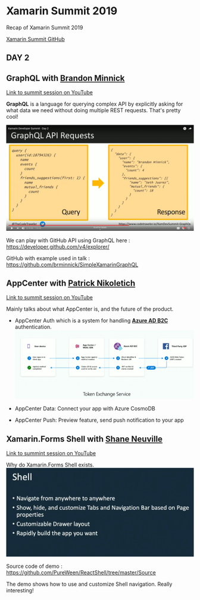 # Xamarin Summit 2019

Recap of Xamarin Summit 2019

[Xamarin Summit GitHub](https://github.com/xamarindevelopersummit/XamDevSummit2019)

## DAY 2

## GraphQL with [Brandon Minnick](https://twitter.com/TheCodeTraveler) 
[Link to summit session on YouTube](https://youtu.be/t1cQsenAmNo?t=18547)

**GraphQL** is a language for querying complex API by explicitly asking for what data we need without doing multiple REST requests. That's pretty cool!

![graphqlexample](images/GraphQLExample.PNG)

We can play with GitHub API using GraphQL here :  
https://developer.github.com/v4/explorer/

GitHub with example used in talk :  
https://github.com/brminnick/SimpleXamarinGraphQL

## AppCenter with [Patrick Nikoletich](https://twitter.com/lbcpat)
[Link to summit session on YouTube](https://youtu.be/t1cQsenAmNo?t=22166)

Mainly talks about what AppCenter is, and the future of the product.

- AppCenter Auth which is a system for handling **[Azure AD B2C](https://azure.microsoft.com/en-us/services/active-directory-b2c/)** authentication.
![AppCenterauth](images/AppCenterAuth.PNG)

- AppCenter Data: Connect your app with Azure CosmoDB
- AppCenter Push: Preview feature, send push notification to your app

## Xamarin.Forms Shell with [Shane Neuville](https://twitter.com/pureween)
[Link to summint session on YouTube](https://youtu.be/t1cQsenAmNo?t=25752)

Why do Xamarin.Forms Shell exists.
![Shell1](images/Shell1.PNG)

Source code of demo :  
https://github.com/PureWeen/ReactShell/tree/master/Source

The demo shows how to use and customize Shell navigation. Really interesting!
